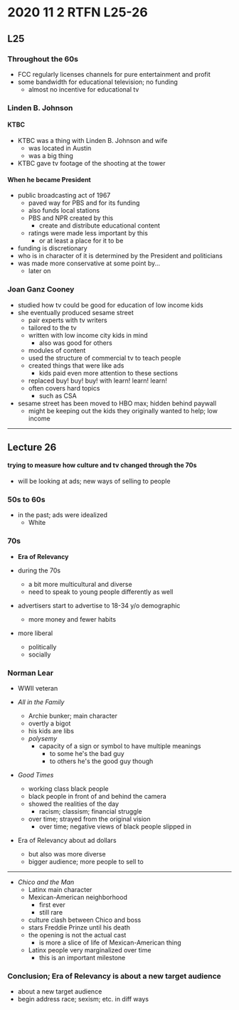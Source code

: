 # 2020 11 2 RTFN L25-26
## L25

### Throughout the 60s
- FCC regularly licenses channels for pure entertainment and profit
- some bandwidth for educational television; no funding
  - almost no incentive for educational tv

### Linden B. Johnson
#### KTBC
- KTBC was a thing with Linden B. Johnson and wife
  - was located in Austin
  - was a big thing
- KTBC gave tv footage of the shooting at the tower

#### When he became President
- public broadcasting act of 1967
  - paved way for PBS and for its funding
  - also funds local stations
  - PBS and NPR created by this
    - create and distribute educational content
  - ratings were made less important by this
    - or at least a place for it to be
- funding is discretionary
- who is in character of it is determined by the President and politicians
- was made more conservative at some point by...
  - later on

### Joan Ganz Cooney

- studied how tv could be good for education of low income kids
- she eventually produced sesame street
  - pair experts with tv writers
  - tailored to the tv
  - written with low income city kids in mind
    - also was good for others
  - modules of content
  - used the structure of commercial tv to teach people
  - created things that were like ads
    - kids paid even more attention to these sections
  - replaced buy! buy! buy! with learn! learn! learn!
  - often covers hard topics
    - such as CSA
- sesame street has been moved to HBO max; hidden behind paywall
  - might be keeping out the kids they originally wanted to help; low income

---

## Lecture 26
#### trying to measure how culture and tv changed through the 70s
- will be looking at ads; new ways of selling to people

### 50s to 60s
- in the past; ads were idealized
  - White

### 70s
- **Era of Relevancy**
- during the 70s
  - a bit more multicultural and diverse
  - need to speak to young people differently as well

- advertisers start to advertise to 18-34 y/o demographic
  - more money and fewer habits
- more liberal
  - politically
  - socially

### Norman  Lear

- WWII veteran

- *All in the Family*
  - Archie bunker; main character
  - overtly a bigot
  - his kids are libs
  - *polysemy*
    - capacity of a sign or symbol to have multiple meanings
      - to some he's the bad guy
      - to others he's the good guy though

- *Good Times*
  - working class black people
  - black people in front of and behind the camera
  - showed the realities of the day
    - racism; classism; financial struggle
  - over time; strayed from the original vision
    - over time; negative views of black people slipped in

- Era of Relevancy about ad dollars
  - but also was more diverse
  - bigger audience; more people to sell to

---

- *Chico and the Man*
  - Latinx main character
  - Mexican-American neighborhood
    - first ever
    - still rare
  - culture clash between Chico and boss
  - stars Freddie Prinze until his death
  - the opening is not the actual cast
    - is more a slice of life of Mexican-American thing
  - Latinx people very marginalized over time
    - this is an important milestone

### **Conclusion;** Era of Relevancy is about a new target audience
- about a new target audience
- begin address race; sexism; etc. in diff ways
